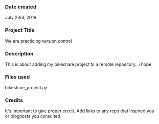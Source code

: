 ### Date created
July 23rd, 2019

### Project Title
We are practicing version control

### Description
This is about adding my bikeshare project to a remote repository.. i hope.

### Files used
bikeshare_project.py

### Credits
It's important to give proper credit. Add links to any repo that inspired you or blogposts you consulted.
